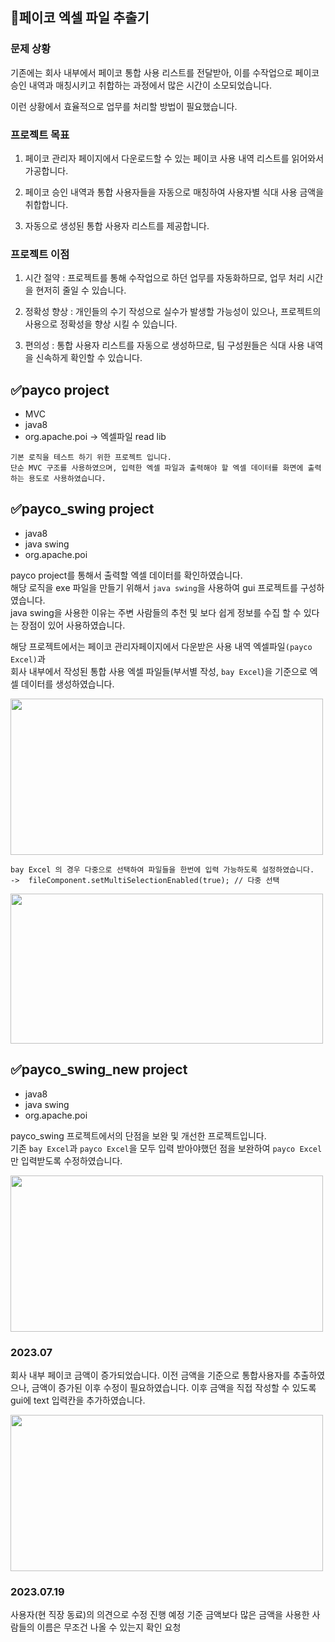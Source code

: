 ## 🐳페이코 엑셀 파일 추출기
### 문제 상황

기존에는 회사 내부에서 페이코 통합 사용 리스트를 전달받아, 이를 수작업으로 페이코 승인 내역과 매칭시키고 취합하는 과정에서 많은 시간이 소모되었습니다.

이런 상황에서 효율적으로 업무를 처리할 방법이 필요했습니다.

### 프로젝트 목표

1. 페이코 관리자 페이지에서 다운로드할 수 있는 페이코 사용 내역 리스트를 읽어와서 가공합니다.

2. 페이코 승인 내역과 통합 사용자들을 자동으로 매칭하여 사용자별 식대 사용 금액을 취합합니다.

3. 자동으로 생성된 통합 사용자 리스트를 제공합니다.

### 프로젝트 이점

1. 시간 절약 : 프로젝트를 통해 수작업으로 하던 업무를 자동화하므로, 업무 처리 시간을 현저히 줄일 수 있습니다.

2. 정확성 향상 : 개인들의 수기 작성으로 실수가 발생할 가능성이 있으나, 프로젝트의 사용으로 정확성을 향상 시킬 수 있습니다.

3. 편의성 : 통합 사용자 리스트를 자동으로 생성하므로, 팀 구성원들은 식대 사용 내역을 신속하게 확인할 수 있습니다.

## ✅payco project
- MVC
- java8
- org.apache.poi -> 엑셀파일 read lib
```
기본 로직을 테스트 하기 위한 프로젝트 입니다.
단순 MVC 구조를 사용하였으며, 입력한 엑셀 파일과 출력해야 할 엑셀 데이터를 화면에 출력하는 용도로 사용하였습니다.
```

## ✅payco_swing project
- java8
- java swing
- org.apache.poi

payco project를 통해서 출력할 엑셀 데이터를 확인하였습니다.  
해당 로직을  exe 파일을 만들기 위해서 `java swing`을 사용하여 gui 프로젝트를 구성하였습니다.   
java swing을 사용한 이유는 주변 사람들의 추천 및 보다 쉽게 정보를 수집 할 수 있다는 장점이 있어 사용하였습니다.  

해당 프로젝트에서는 페이코 관리자페이지에서 다운받은 사용 내역 엑셀파일`(payco Excel)`과   
회사 내부에서 작성된 통합 사용 엑셀 파일들(부서별 작성, `bay Excel`)을 기준으로 엑셀 데이터를 생성하였습니다.

<img src="https://github.com/curiousKidd/excel_integration/assets/77770531/7cd03326-7335-4aa0-aa15-137813e7a9fd" width="500" height="250"/>

``` text
bay Excel 의 경우 다중으로 선택하여 파일들을 한번에 입력 가능하도록 설정하였습니다. 
->  fileComponent.setMultiSelectionEnabled(true); // 다중 선택 
```  
<img src="https://github.com/curiousKidd/excel_integration/assets/77770531/2f4c5e9f-a51f-4d72-be93-1997160a0957" width="500" height="240"/>


## ✅payco_swing_new project
- java8
- java swing
- org.apache.poi


payco_swing 프로젝트에서의 단점을 보완 및 개선한 프로젝트입니다.  
기존 `bay Excel`과 `payco Excel`을 모두 입력 받아야했던 점을 보완하여 `payco Excel`만 입력받도록 수정하였습니다.

<img src="https://github.com/curiousKidd/excel_integration/assets/77770531/8987def7-b719-4452-a11e-caea9524a85a" width="500" height="250"/>

### 2023.07
회사 내부 페이코 금액이 증가되었습니다. 이전 금액을 기준으로 통합사용자를 추출하였으나,
금액이 증가된 이후 수정이 필요하였습니다. 이후 금액을 직접 작성할 수 있도록 gui에 text 입력칸을 추가하였습니다.

<img src="https://github.com/curiousKidd/excel_integration/assets/77770531/47434510-3ac7-43e5-9560-a95692532e00" width="500" height="250"/>

### 2023.07.19
사용자(현 직장 동료)의 의견으로 수정 진행 예정
기준 금액보다 많은 금액을 사용한 사람들의 이름은 무조건 나올 수 있는지 확인 요청


